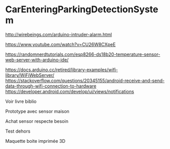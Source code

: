 # CarEnteringParkingDetectionSystem

http://wirebeings.com/arduino-intruder-alarm.html

https://www.youtube.com/watch?v=CU26W8CXpeE

https://randomnerdtutorials.com/esp8266-ds18b20-temperature-sensor-web-server-with-arduino-ide/

https://docs.arduino.cc/retired/library-examples/wifi-library/WiFiWebServer/
https://stackoverflow.com/questions/20345155/android-receive-and-send-data-through-wifi-connection-to-hardware
https://developer.android.com/develop/ui/views/notifications

Voir livre biblio

Prototype avec sensor maison

Achat sensor respecte besoin

Test dehors

Maquette boite imprimée 3D
